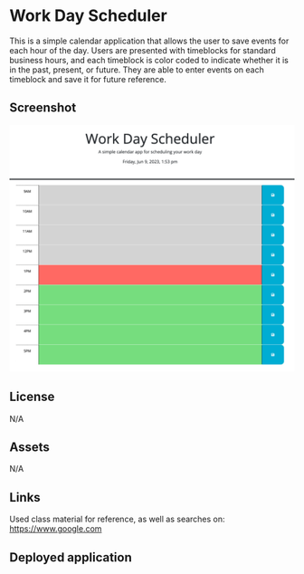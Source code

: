 # Work Day Scheduler
This is a simple calendar application that allows the user to save events for each hour of the day. Users are presented with timeblocks for standard business hours, and each timeblock is color coded to indicate whether it is in the past, present, or future. They are able to enter events on each timeblock and save it for future reference. 

## Screenshot
![Screenshot](./Screenshot%202023-06-09%20at%201.53.56%20PM.png)

## License
N/A

## Assets
N/A

## Links
Used class material for reference, as well as searches on: https://www.google.com

## Deployed application